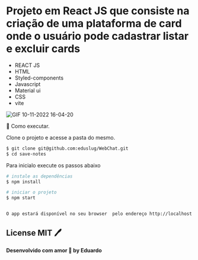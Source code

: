 # Projeto em React JS que consiste na criação de uma plataforma de card onde o usuário pode cadastrar listar e excluir cards

- REACT JS
- HTML
- Styled-components
- Javascript
- Material ui
- CSS
- vite

![GIF 10-11-2022 16-04-20](https://user-images.githubusercontent.com/38886580/201185017-addf161d-d9f8-4066-929c-41fd7714d26c.gif)

🚀 Como executar.

Clone o projeto e acesse a pasta do mesmo.
```sh
$ git clone git@github.com:eduslug/WebChat.git
$ cd save-notes
```
Para inicialo execute os passos abaixo

```sh
# instale as dependências
$ npm install
```

```sh
# iniciar o projeto
$ npm start
```

```sh

O app estará disponível no seu browser  pelo endereço http://localhost:3000
```

## License MIT 🖊️
**Desenvolvido com amor 💜 by Eduardo**


